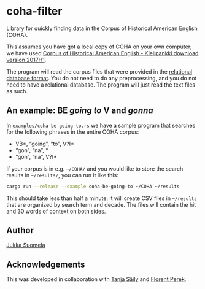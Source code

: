 # coha-filter

Library for quickly finding data in the Corpus of Historical American English (COHA).

This assumes you have got a local copy of COHA on your own computer; we have used [Corpus of Historical American English - Kielipankki download version 2017H1](http://urn.fi/urn:nbn:fi:lb-2017061926).

The program will read the corpus files that were provided in the [relational database format](https://www.corpusdata.org/database.asp). You do not need to do any preprocessing, and you do not need to have a relational database. The program will just read the text files as such.

## An example: BE *going to* V and *gonna*

In `examples/coha-be-going-to.rs` we have a sample program that searches for the following phrases in the entire COHA corpus:

- VB*, “going”, “to”, V?I*
- “gon”, “na”, *
- “gon”, “na”, V?I*

If your corpus is in e.g. `~/COHA/` and you would like to store the search results in `~/results/`, you can run it like this:

```sh
cargo run --release --example coha-be-going-to ~/COHA ~/results
```

This should take less than half a minute; it will create CSV files in `~/results` that are organized by search term and decade. The files will contain the hit and 30 words of context on both sides.

## Author

[Jukka Suomela](https://jukkasuomela.fi)

## Acknowledgements

This was developed in collaboration with [Tanja Säily](https://tanjasaily.fi) and [Florent Perek](http://www.fperek.net).
